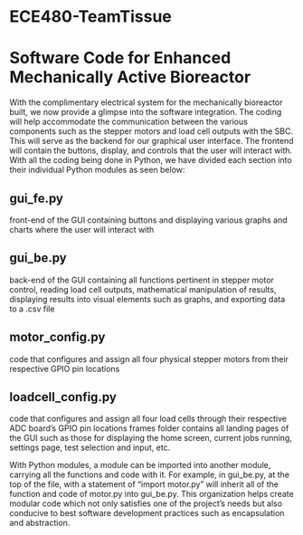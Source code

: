 # ECE480-TeamTissue
# Software Code for Enhanced Mechanically Active Bioreactor

With the complimentary electrical system for the mechanically bioreactor built, we now provide a glimpse into the software integration. The coding will help accommodate the communication between the various components such as the stepper motors and load cell outputs with the SBC. This will serve as the backend for our graphical user interface. The frontend will contain the buttons, display, and controls that the user will interact with. With all the coding being done in Python, we have divided each section into their individual Python modules as seen below:

## gui_fe.py
front-end of the GUI containing buttons and displaying various graphs and charts where the user will interact with
## gui_be.py 
back-end of the GUI containing all functions pertinent in stepper motor control, reading load cell outputs, mathematical manipulation of results, displaying results into visual elements such as graphs, and exporting data to a .csv file
## motor_config.py
code that configures and assign all four physical stepper motors from their respective GPIO pin locations
## loadcell_config.py 
code that configures and assign all four load cells through their respective ADC board’s GPIO pin locations
frames folder
contains all landing pages of the GUI such as those for displaying the home screen, current jobs running, settings page, test selection and input, etc.

With Python modules, a module can be imported into another module, carrying all the functions and code with it. For example, in gui_be.py, at the top of the file, with a statement of “import motor.py” will inherit all of the function and code of motor.py into gui_be.py. This organization helps create modular code which not only satisfies one of the project’s needs but also conducive to best software development practices such as encapsulation and abstraction.
